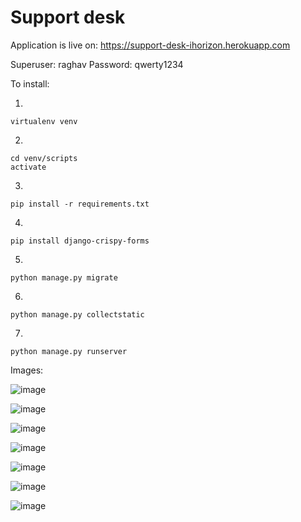 # Support desk

Application is live on: https://support-desk-ihorizon.herokuapp.com

Superuser: raghav
Password: qwerty1234

To install:

1. 
```
virtualenv venv
```

2. 
```
cd venv/scripts
activate
```

3. 
```
pip install -r requirements.txt
```

4. 
```
pip install django-crispy-forms
```

5. 
```
python manage.py migrate
```

6. 
```
python manage.py collectstatic
```

7. 
```
python manage.py runserver
```


Images:

![image](https://user-images.githubusercontent.com/24492201/164975187-006f9db6-642b-4cbe-bb9d-8944039c3fac.png)

![image](https://user-images.githubusercontent.com/24492201/164975204-ccd40240-62d7-4e16-8fc6-632996e18575.png)

![image](https://user-images.githubusercontent.com/24492201/164975218-43b4f141-05db-4bec-969d-b7061d1d24f4.png)

![image](https://user-images.githubusercontent.com/24492201/164975226-846ebba4-bfd9-48a2-9262-c3dbe8ff6c26.png)

![image](https://user-images.githubusercontent.com/24492201/164975280-b889f413-d035-44bd-8463-7c581b17dc32.png)

![image](https://user-images.githubusercontent.com/24492201/164975294-e23d2737-8fc0-47ef-8e8c-2de115764577.png)

![image](https://user-images.githubusercontent.com/24492201/164975366-2e5c2f70-cb29-4b8a-8a38-a10f8f77a4ef.png)
